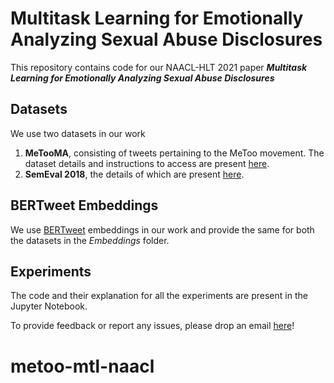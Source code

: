 # Multitask Learning for Emotionally Analyzing Sexual Abuse Disclosures

This repository contains code for our NAACL-HLT 2021 paper ***Multitask Learning for Emotionally Analyzing Sexual Abuse Disclosures***

## Datasets 
We use two datasets in our work
1. **MeTooMA**, consisting of tweets pertaining to the MeToo movement. The dataset details and instructions to access are present [here](https://github.com/midas-research/MeTooMA).
2. **SemEval 2018**, the details of which are present [here](https://competitions.codalab.org/competitions/17751).

## BERTweet Embeddings
We use [BERTweet](https://github.com/VinAIResearch/BERTweet) embeddings in our work and provide the same for both the datasets in the *Embeddings* folder. 

## Experiments
The code and their explanation for all the experiments are present in the Jupyter Notebook.

To provide feedback or report any issues, please drop an email [here](mailto:jaintaru@ieee.org)!
# metoo-mtl-naacl
